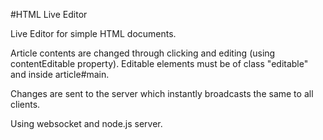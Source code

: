 #HTML Live Editor

Live Editor for simple HTML documents.

Article contents are changed through clicking and editing (using contentEditable property).
Editable elements must be of class "editable" and inside article#main.

Changes are sent to the server which instantly broadcasts the same to all clients.

Using websocket and node.js server.

